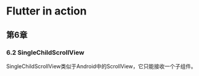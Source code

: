 # Flutter in action

## 第6章

### 6.2 SingleChildScrollView

SingleChildScrollView类似于Android中的ScrollView，它只能接收一个子组件。

